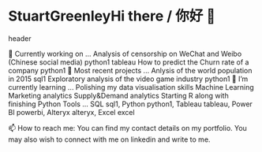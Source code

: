 # StuartGreenleyHi there / 你好 👋
header

🚧 Currently working on ...
Analysis of censorship on WeChat and Weibo (Chinese social media) python1 tableau
How to predict the Churn rate of a company python1
🔭 Most recent projects ...
Anlysis of the world population in 2015 sql1
Exploratory analysis of the video game industry python1
🌱 I’m currently learning ...
Polishing my data visualisation skills
Machine Learning
Marketing analytics
Supply&Demand analytics
Starting R along with finishing Python
Tools ...
SQL sql1, Python python1, Tableau tableau, Power BI powerbi, Alteryx alteryx, Excel excel

📫 How to reach me:
You can find my contact details on my portfolio. You may also wish to connect with me on linkedin and write to me.
